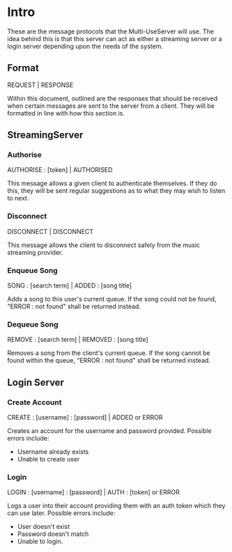 # Intro

These are the message protocols that the Multi-UseServer will use.
The idea behind this is that this server can act as either a streaming server or a login server depending upon the needs of the system.

## Format

REQUEST | RESPONSE

Within this document, outlined are the responses that should be received when certain messages are sent to the server from a client. They will be formatted in line with how this section is.

## StreamingServer

### Authorise

AUTHORISE : [token] | AUTHORISED

This message allows a given client to authenticate themselves. If they do this, they will be sent regular suggestions as to what they may wish to listen to next.

### Disconnect

DISCONNECT | DISCONNECT

This message allows the client to disconnect safely from the music streaming provider.

### Enqueue Song

SONG : [search term] | ADDED : [song title]

Adds a song to this user's current queue. If the song could not be found, "ERROR : not found" shall be returned instead.

### Dequeue Song

REMOVE : [search term] | REMOVED : [song title]

Removes a song from the client's current queue. If the song cannot be found within the queue, "ERROR : not found" shall be returned instead.

## Login Server

### Create Account

CREATE : [username] : [password] | ADDED or ERROR

Creates an account for the username and password provided.
Possible errors include:
- Username already exists
- Unable to create user

### Login

LOGIN : [username] : [password] | AUTH : [token] or ERROR

Logs a user into their account providing them with an auth token which they can use later.
Possible errors include:
- User doesn't exist
- Password doesn't match
- Unable to login.